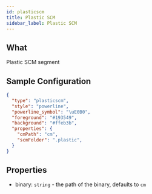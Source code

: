 ```yaml
---
id: plasticscm
title: Plastic SCM
sidebar_label: Plastic SCM
---
```


## What

Plastic SCM segment

## Sample Configuration

```json
{
  "type": "plasticscm",
  "style": "powerline",
  "powerline_symbol": "\uE0B0",
  "foreground": "#193549",
  "background": "#ffeb3b",
  "properties": {
    "cmPath": "cm",
    "scmFolder": ".plastic",
  }
}
```

## Properties

- binary: `string` - the path of the binary, defaults to `cm`